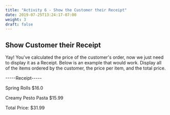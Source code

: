 ```yaml
---
title: "Activity 6 - Show the Customer their Receipt"
date: 2019-07-25T13:24:17-07:00
weight: 3
draft: false
---
```

## Show Customer their Receipt
Yay! You've calculated the price of the customer's order, now we just need to display it as a Receipt. Below is an example that would work. Display all of the items ordered by the customer, the price per item, and the total price.

-----Receipt-----

Spring Rolls  $16.0

Creamy Pesto Pasta  $15.99

Total Price:  $31.99
